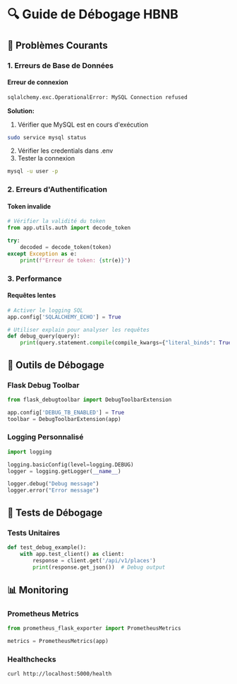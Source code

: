 # 🔍 Guide de Débogage HBNB

## 🐛 Problèmes Courants

### 1. Erreurs de Base de Données

#### Erreur de connexion
```bash
sqlalchemy.exc.OperationalError: MySQL Connection refused
```

**Solution:**
1. Vérifier que MySQL est en cours d'exécution
```bash
sudo service mysql status
```
2. Vérifier les credentials dans .env
3. Tester la connexion
```bash
mysql -u user -p
```

### 2. Erreurs d'Authentification

#### Token invalide
```python
# Vérifier la validité du token
from app.utils.auth import decode_token

try:
    decoded = decode_token(token)
except Exception as e:
    print(f"Erreur de token: {str(e)}")
```

### 3. Performance

#### Requêtes lentes
```python
# Activer le logging SQL
app.config['SQLALCHEMY_ECHO'] = True

# Utiliser explain pour analyser les requêtes
def debug_query(query):
    print(query.statement.compile(compile_kwargs={"literal_binds": True}))
```

## 🔧 Outils de Débogage

### Flask Debug Toolbar
```python
from flask_debugtoolbar import DebugToolbarExtension

app.config['DEBUG_TB_ENABLED'] = True
toolbar = DebugToolbarExtension(app)
```

### Logging Personnalisé
```python
import logging

logging.basicConfig(level=logging.DEBUG)
logger = logging.getLogger(__name__)

logger.debug("Debug message")
logger.error("Error message")
```

## 🧪 Tests de Débogage

### Tests Unitaires
```python
def test_debug_example():
    with app.test_client() as client:
        response = client.get('/api/v1/places')
        print(response.get_json())  # Debug output
```

## 📊 Monitoring

### Prometheus Metrics
```python
from prometheus_flask_exporter import PrometheusMetrics

metrics = PrometheusMetrics(app)
```

### Healthchecks
```bash
curl http://localhost:5000/health
```
```
